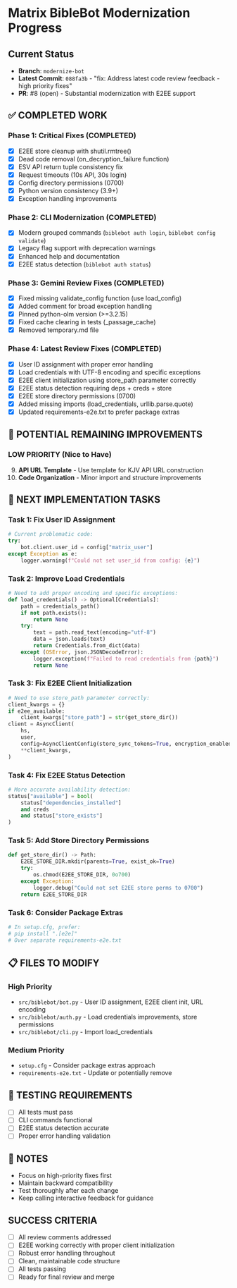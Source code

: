 # Matrix BibleBot Modernization Progress

## Current Status

- **Branch**: `modernize-bot`
- **Latest Commit**: `088fa3b` - "fix: Address latest code review feedback - high priority fixes"
- **PR**: #8 (open) - Substantial modernization with E2EE support

## ✅ COMPLETED WORK

### Phase 1: Critical Fixes (COMPLETED)

- [x] E2EE store cleanup with shutil.rmtree()
- [x] Dead code removal (on_decryption_failure function)
- [x] ESV API return tuple consistency fix
- [x] Request timeouts (10s API, 30s login)
- [x] Config directory permissions (0700)
- [x] Python version consistency (3.9+)
- [x] Exception handling improvements

### Phase 2: CLI Modernization (COMPLETED)

- [x] Modern grouped commands (`biblebot auth login`, `biblebot config validate`)
- [x] Legacy flag support with deprecation warnings
- [x] Enhanced help and documentation
- [x] E2EE status detection (`biblebot auth status`)

### Phase 3: Gemini Review Fixes (COMPLETED)

- [x] Fixed missing validate_config function (use load_config)
- [x] Added comment for broad exception handling
- [x] Pinned python-olm version (>=3.2.15)
- [x] Fixed cache clearing in tests (\_passage_cache)
- [x] Removed temporary.md file

### Phase 4: Latest Review Fixes (COMPLETED)

- [x] User ID assignment with proper error handling
- [x] Load credentials with UTF-8 encoding and specific exceptions
- [x] E2EE client initialization using store_path parameter correctly
- [x] E2EE status detection requiring deps + creds + store
- [x] E2EE store directory permissions (0700)
- [x] Added missing imports (load_credentials, urllib.parse.quote)
- [x] Updated requirements-e2e.txt to prefer package extras

## 🔄 POTENTIAL REMAINING IMPROVEMENTS

### LOW PRIORITY (Nice to Have)

9. **API URL Template** - Use template for KJV API URL construction
10. **Code Organization** - Minor import and structure improvements

## 🎯 NEXT IMPLEMENTATION TASKS

### Task 1: Fix User ID Assignment

```python
# Current problematic code:
try:
    bot.client.user_id = config["matrix_user"]
except Exception as e:
    logger.warning(f"Could not set user_id from config: {e}")
```

### Task 2: Improve Load Credentials

```python
# Need to add proper encoding and specific exceptions:
def load_credentials() -> Optional[Credentials]:
    path = credentials_path()
    if not path.exists():
        return None
    try:
        text = path.read_text(encoding="utf-8")
        data = json.loads(text)
        return Credentials.from_dict(data)
    except (OSError, json.JSONDecodeError):
        logger.exception(f"Failed to read credentials from {path}")
        return None
```

### Task 3: Fix E2EE Client Initialization

```python
# Need to use store_path parameter correctly:
client_kwargs = {}
if e2ee_available:
    client_kwargs["store_path"] = str(get_store_dir())
client = AsyncClient(
    hs,
    user,
    config=AsyncClientConfig(store_sync_tokens=True, encryption_enabled=e2ee_available),
    **client_kwargs,
)
```

### Task 4: Fix E2EE Status Detection

```python
# More accurate availability detection:
status["available"] = bool(
    status["dependencies_installed"]
    and creds
    and status["store_exists"]
)
```

### Task 5: Add Store Directory Permissions

```python
def get_store_dir() -> Path:
    E2EE_STORE_DIR.mkdir(parents=True, exist_ok=True)
    try:
        os.chmod(E2EE_STORE_DIR, 0o700)
    except Exception:
        logger.debug("Could not set E2EE store perms to 0700")
    return E2EE_STORE_DIR
```

### Task 6: Consider Package Extras

```python
# In setup.cfg, prefer:
# pip install ".[e2e]"
# Over separate requirements-e2e.txt
```

## 📋 FILES TO MODIFY

### High Priority

- `src/biblebot/bot.py` - User ID assignment, E2EE client init, URL encoding
- `src/biblebot/auth.py` - Load credentials improvements, store permissions
- `src/biblebot/cli.py` - Import load_credentials

### Medium Priority

- `setup.cfg` - Consider package extras approach
- `requirements-e2e.txt` - Update or potentially remove

## 🧪 TESTING REQUIREMENTS

- [ ] All tests must pass
- [ ] CLI commands functional
- [ ] E2EE status detection accurate
- [ ] Proper error handling validation

## 📝 NOTES

- Focus on high-priority fixes first
- Maintain backward compatibility
- Test thoroughly after each change
- Keep calling interactive feedback for guidance

## SUCCESS CRITERIA

- [ ] All review comments addressed
- [ ] E2EE working correctly with proper client initialization
- [ ] Robust error handling throughout
- [ ] Clean, maintainable code structure
- [ ] All tests passing
- [ ] Ready for final review and merge
